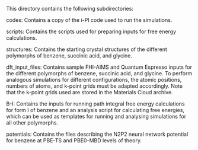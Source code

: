This directory contains the following subdirectories:

codes:
Contains a copy of the i-PI code used to run the simulations.

scripts:
Contains the scripts used for preparing inputs for free energy calculations.

structures:
Contains the starting crystal structures of the different polymorphs of benzene, succinic acid, and glycine.

dft_input_files:
Contains sample FHI-AIMS and Quantum Espresso inputs for the different polymorphs of benzene, succinic acid, and glycine. To perform analogous simulations for different configurations, the atomic positions, numbers of atoms, and k-point grids must be adapted accordingly. Note that the k-point grids used are stored in the Materials Cloud archive.

B-I:
Contains the inputs for running path integral free energy calculations for form I of benzene and an analysis script for calculating free energies, which can be used as templates for running and analysing simulations for all other polymorphs.

potentials:
Contains the files describing the N2P2 neural network potential for benzene at PBE-TS and PBE0-MBD levels of theory.
